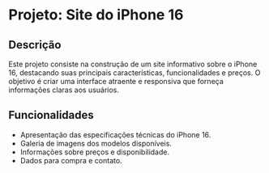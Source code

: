 # Projeto: Site do iPhone 16

## Descrição
Este projeto consiste na construção de um site informativo sobre o iPhone 16, destacando suas principais características, funcionalidades e preços. O objetivo é criar uma interface atraente e responsiva que forneça informações claras aos usuários.

## Funcionalidades
- Apresentação das especificações técnicas do iPhone 16.
- Galeria de imagens dos modelos disponíveis.
- Informações sobre preços e disponibilidade.
- Dados para compra e contato.

